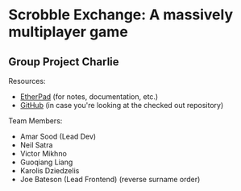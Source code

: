 # Scrobble Exchange: A massively multiplayer game

## Group Project Charlie

Resources:
* [EtherPad](https://scrobble-exchange.titanpad.com/) (for notes, documentation, etc.)
* [GitHub](http://github.com/tekacs/scrobble-exchange) (in case you're looking at the checked out repository)

Team Members:

* Amar Sood (Lead Dev)
* Neil Satra
* Victor Mikhno
* Guoqiang Liang
* Karolis Dziedzelis
* Joe Bateson (Lead Frontend)
(reverse surname order)